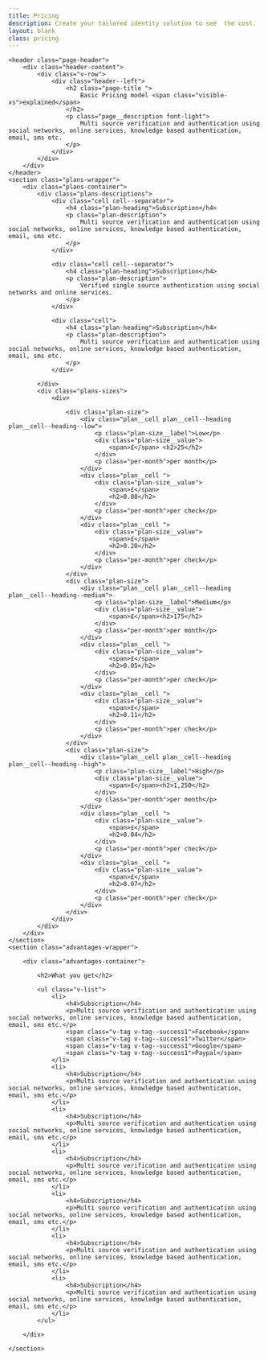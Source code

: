 ```yaml
---
title: Pricing
description: Create your tailored identity solution to see  the cost.  You'll be pleasantly surprised.
layout: blank
class: pricing
---
```

<div id="pricing-wrapper" ng-controller="CartCtrl as cart">

	<header class="page-header">
		<div class="header-content">
			<div class="v-row">
				<div class="header--left">
					<h2 class="page-title ">
						Basic Pricing model <span class="visible-xs">explained</span>
					</h2>
					<p class="page__description font-light">
						Multi source verification and authentication using social networks, online services, knowledge based authentication, email, sms etc.
					</p>
				</div>
			</div>
		</div>
	</header>
	<section class="plans-wrapper">
		<div class="plans-container">
			<div class="plans-descriptions">
				<div class="cell cell--separator">
					<h4 class="plan-heading">Subscription</h4>
					<p class="plan-description">
						Multi source verification and authentication using social networks, online services, knowledge based authentication, email, sms etc.
					</p>
				</div>

				<div class="cell cell--separator">
					<h4 class="plan-heading">Subscription</h4>
					<p class="plan-description">
						Verified single source authentication using social networks and online services.
					</p>
				</div>

				<div class="cell">
					<h4 class="plan-heading">Subscription</h4>
					<p class="plan-description">
						Multi source verification and authentication using social networks, online services, knowledge based authentication, email, sms etc.
					</p>
				</div>

			</div>
			<div class="plans-sizes">
				<div>

					<div class="plan-size">
						<div class="plan__cell plan__cell--heading plan__cell--heading--low">
							<p class="plan-size__label">Low</p>
							<div class="plan-size__value">
								<span>£</span> <h2>25</h2>
							</div>
							<p class="per-month">per month</p>
						</div>
						<div class="plan__cell ">
							<div class="plan-size__value">
								<span>£</span>
								<h2>0.08</h2>
							</div>
							<p class="per-month">per check</p>
						</div>
						<div class="plan__cell ">
							<div class="plan-size__value">
								<span>£</span>
								<h2>0.20</h2>
							</div>
							<p class="per-month">per check</p>
						</div>
					</div>
					<div class="plan-size">
						<div class="plan__cell plan__cell--heading plan__cell--heading--medium">
							<p class="plan-size__label">Medium</p>
							<div class="plan-size__value">
								<span>£</span><h2>175</h2>
							</div>
							<p class="per-month">per month</p>
						</div>
						<div class="plan__cell ">
							<div class="plan-size__value">
								<span>£</span>
								<h2>0.05</h2>
							</div>
							<p class="per-month">per check</p>
						</div>
						<div class="plan__cell ">
							<div class="plan-size__value">
								<span>£</span>
								<h2>0.11</h2>
							</div>
							<p class="per-month">per check</p>
						</div>
					</div>
					<div class="plan-size">
						<div class="plan__cell plan__cell--heading plan__cell--heading--high">
							<p class="plan-size__label">High</p>
							<div class="plan-size__value">
								<span>£</span><h2>1,250</h2>
							</div>
							<p class="per-month">per month</p>
						</div>
						<div class="plan__cell ">
							<div class="plan-size__value">
								<span>£</span>
								<h2>0.04</h2>
							</div>
							<p class="per-month">per check</p>
						</div>
						<div class="plan__cell ">
							<div class="plan-size__value">
								<span>£</span>
								<h2>0.07</h2>
							</div>
							<p class="per-month">per check</p>
						</div>
					</div>
				</div>
			</div>
		</div>
	</section>
	<section class="advantages-wrapper">

		<div class="advantages-container">

			<h2>What you get</h2>

			<ul class="v-list">
				<li>
					<h4>Subscription</h4>
					<p>Multi source verification and authentication using social networks, online services, knowledge based authentication, email, sms etc.</p>
					<span class="v-tag v-tag--success1">Facebook</span>
					<span class="v-tag v-tag--success1">Twitter</span>
					<span class="v-tag v-tag--success1">Google</span>
					<span class="v-tag v-tag--success1">Paypal</span>
				</li>
				<li>
					<h4>Subscription</h4>
					<p>Multi source verification and authentication using social networks, online services, knowledge based authentication, email, sms etc.</p>
				</li>
				<li>
					<h4>Subscription</h4>
					<p>Multi source verification and authentication using social networks, online services, knowledge based authentication, email, sms etc.</p>
				</li>
				<li>
					<h4>Subscription</h4>
					<p>Multi source verification and authentication using social networks, online services, knowledge based authentication, email, sms etc.</p>
				</li>
				<li>
					<h4>Subscription</h4>
					<p>Multi source verification and authentication using social networks, online services, knowledge based authentication, email, sms etc.</p>
				</li>
				<li>
					<h4>Subscription</h4>
					<p>Multi source verification and authentication using social networks, online services, knowledge based authentication, email, sms etc.</p>
				</li>
				<li>
					<h4>Subscription</h4>
					<p>Multi source verification and authentication using social networks, online services, knowledge based authentication, email, sms etc.</p>
				</li>
			</ul>

		</div>

	</section>
</div>

<script type="text/javascript">


	function submitChecks () {
		var form = $('#form-checks');

	}

	function load (){

		$(".dropdown-menu a").click(handleScroll);
		$(".pricing-submenu a").click(handleScroll);

		// handles submenu clicks
		function handleScroll(event) {

			var id = $(this).attr('data-scrollTo');
			if (id) {
				event.preventDefault();
				$('#pricing-curent-position').text(id.replace('#',''));
				scrollToHash(id);
			}

		}
		angular.module('app').controller('CartCtrl', CartCtrl);

		CartCtrl.$inject = ['$scope'];
		function CartCtrl ($scope) {

			var vm = this;
			vm.total = 0;
			vm.currency = '£';
			vm.checks = "1000";
			vm.getPricePerCheck = getPricePerCheck;
			vm.items = [];
			vm.itemsObject = {};
			vm.totalChecks = 0;

			vm.pricePerCheck = {
				'£': 0.038,
				'€': 0.000,
				'$': 0.000
			};


			vm.hasItem = hasItem;
			vm.getTotal = getTotal;
			vm.addProduct = addProduct;
			vm.hasProduct = hasProduct;
			vm.removeProduct = removeProduct;
			vm.changeCurrency = changeCurrency;

			function getPricePerCheck() {
				return vm.pricePerCheck[vm.currency];
			}

			function changeCurrency(value) {
				switch (value) {
					case '£':
						//change
					break;

					case '€':
						//change
					break;

					case '$':
						// change
					break;

					default:
					break;
				}
			}

			function getTotal() {
				return vm.totalChecks * vm.getPricePerCheck() * vm.checks;
			}

			$scope.$watch('cart.currency', function (value) {
				if (value) {
					vm.changeCurrency(value);
				}
			});

			function hasProduct(key) {
				return !! vm.itemsObject[key];
			}

			function addProduct (key) {

				if (vm.itemsObject[key]) {
					vm.items.splice(vm.itemsObject[key].index, 1);

					if (vm.allProducts[key].value) {
						vm.totalChecks--;
					}

					delete vm.itemsObject[key];

				} else {

					if (vm.allProducts[key].value) {
						vm.totalChecks++;
					}

					vm.itemsObject[key] = {
   						index : vm.items.push(vm.allProducts[key]) - 1
   					};
				}

			}

			function removeProduct (key) {
				vm.items.map(function  (item, index) {
					if (item.key == key)
						vm.items.splice(index, 1);
				});

			}

			function hasItem (key) {
				var found = false;
				vm.items.map(function  (item) {
					if (item.key == key)
						found = true;
				});
				return found;
			}

			vm.allProducts = {
				'social-media': {
					name:'Social Media',
					value: 0
				},
				'document-upload': {
					name: 'Document Upload',
					value : 0
				},
				'document-authentication': {
					name: 'Document Authentication',
					value : 1
				},
				'email': {
					name: 'Email',
					value : 0
				},
				'sms': {
					name: 'SMS',
					value : 1
				},
				'kba': {
					name: 'KBA',
					value : 1
				},
				'contact-info': {
					name: 'Contact Info',
					value : 1
				},
				'age': {
					name: 'Age',
					value : 1
				},
				'work': {
					name: 'Work',
					value : 1
				},
				'education': {
					name: 'Education',
					value : 1
				},
				'general-warnings': {
					name: 'General Warning',
					value : 1
				},
				'specific-warnings': {
					name: 'Specific Warning',
					value : 1
				}
			};

			vm.prices = {
				'0.035': {
					gbp: 0.035,
					eur: 0.040,
					usd: 0.049
				}
			}

		}


		(function () {

			// var fixed_header = document.querySelector('.cart-status');
			// var header  =	$('#form-checks')
			//
			// window.addEventListener('scroll', function  () {
			//
			// 	var elementPosition  = header.offset();
			// 	var scrolled 	 = document.documentElement.scrollTop || document.body.scrollTop ;
			//
			// 	//will show
			// 	if ( scrolled > elementPosition.top ){
			//
			// 		if (fixed_header.style.display != 'block'){
			//
			// 			fixed_header.style.display =  'block';
			//
			// 		}
			//
			// 	} else { //will hide
			//
			// 		if (fixed_header.style.display != 'none'){
			//
			// 			fixed_header.style.display =  'none';
			//
			// 		}
			// 	}
			// });

		})();

	}

	document.addEventListener('DOMContentLoaded', load);

</script>
